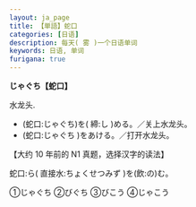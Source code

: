 ```yaml
---
layout: ja_page
title: 【単語】蛇口
categories: [日语]
description: 每天( 雾 )一个日语单词
keywords: 日语, 单词
furigana: true
---
```

**じゃぐち【蛇口】**

水龙头.
-	(蛇口:じゃぐち)を( 締:し )める。／关上水龙头。
-	(蛇口:じゃぐち )をあける。／打开水龙头。

【大约 10 年前的 N1 真题，选择汉字的读法】

蛇口:ら( 直接水:ちょくせつみず )を(飲:の)む。

①じゃぐち    ②びぐち    ③びこう    ④じゃこう
